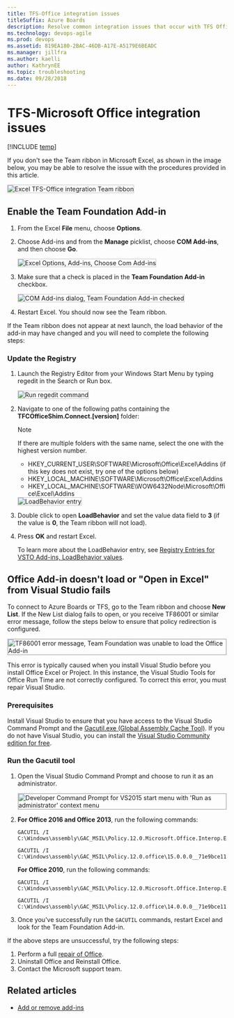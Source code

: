 ```yaml
---
title: TFS-Office integration issues
titleSuffix: Azure Boards
description: Resolve common integration issues that occur with TFS Office integration, resolve TF86001 
ms.technology: devops-agile
ms.prod: devops
ms.assetid: 819EA180-2BAC-46DB-A17E-A5179E6BEADC
ms.manager: jillfra
ms.author: kaelli
author: KathrynEE
ms.topic: troubleshooting
ms.date: 09/28/2018   
---
```



# TFS-Microsoft Office integration issues

[!INCLUDE [temp](../../_shared/version-vsts-tfs-all-versions.md)]

If you don't see the Team ribbon in Microsoft Excel, as shown in the image below, you may be able to resolve the issue with the procedures provided in this article. 

<img src="_img/tfs-office-issues-excel-team-ribbon.png" alt="Excel TFS-Office integration Team ribbon" style="border: 1px solid #C3C3C3;" /> 


## Enable the Team Foundation Add-in 

1.	From the Excel **File** menu, choose **Options**.  
2.	Choose Add-ins and from the **Manage** picklist, choose **COM Add-ins**, and then choose **Go**.

	<img src="_img/tfs-office-issues-excel-open-com-add-ins.png" alt="Excel Options, Add-ins, Choose Com Add-ins" style="border: 1px solid #C3C3C3;" /> 

3.	Make sure that a check is placed in the **Team Foundation Add-in** checkbox. 

 	<img src="_img/tfs-office-issues-excel-tfs-add-in-checkbox.png" alt="COM Add-ins dialog, Team Foundation Add-in checked" style="border: 1px solid #C3C3C3;" /> 

4.	Restart Excel. You should now see the Team ribbon. 

If the Team ribbon does not appear at next launch, the load behavior of the add-in may have changed and you will need to complete the following steps: 

### Update the Registry 
1.	Launch the Registry Editor from your Windows Start Menu by typing regedit in the Search or Run box.

	<img src="_img/tfs-office-issues-run-regedit.png" alt="Run regedit command" style="border: 1px solid #C3C3C3;" /> 

2.	Navigate to one of the following paths containing the **TFCOfficeShim.Connect.[version]** folder:
	
	> [!NOTE]  
	>If there are multiple folders with the same name, select the one with the highest version number. 

	- HKEY_CURRENT_USER\SOFTWARE\Microsoft\Office\Excel\Addins (if this key does not exist, try one of the options below)
	- HKEY_LOCAL_MACHINE\SOFTWARE\Microsoft\Office\Excel\Addins
	- HKEY_LOCAL_MACHINE\SOFTWARE\WOW6432Node\Microsoft\Office\Excel\Addins

	<img src="_img/tfs-office-issues-regedit-loadbehavior-key.png" alt="LoadBehavior entry" style="border: 1px solid #C3C3C3;" /> 


3.	Double click to open **LoadBehavior** and set the value data field to **3** (if the value is **0**, the Team ribbon will not load).
 
4.	Press **OK** and restart Excel. 

	To learn more about the LoadBehavior entry, see [Registry Entries for VSTO Add-ins, LoadBehavior values](https://msdn.microsoft.com/library/bb386106.aspx#LoadBehavior).  

## Office Add-in doesn't load or "Open in Excel" from Visual Studio fails

To connect to Azure Boards or TFS, go to the Team ribbon and choose **New List**. If the New List dialog fails to open, or you receive TF86001 or similar error message, follow the steps below to ensure that policy redirection is configured. 
 
<img src="_img/tfs-office-issues-tf86001.png" alt="TF86001 error message, Team Foundation was unable to load the Office Add-in" style="border: 2px solid #C3C3C3;" />

This error is typically caused when you install Visual Studio before you install Office Excel or Project. In this instance, the Visual Studio Tools for Office Run Time are not correctly configured. To correct this error, you must repair Visual Studio.


### Prerequisites 
Install Visual Studio to ensure that you have access to the Visual Studio Command Prompt and the  [Gacutil.exe (Global Assembly Cache Tool)](/dotnet/framework/tools/gacutil-exe-gac-tool). If you do not have Visual Studio, you can install the [Visual Studio Community edition for free](https://visualstudio.microsoft.com/downloads/).   

### Run the Gacutil tool  

1. Open the Visual Studio Command Prompt and choose to run it as an administrator. 

	<img src="_img/tfs-office-issues-run-developer-cmd-prompt.png" alt="Developer Command Prompt for VS2015 start menu with 'Run as administrator' context menu" style="border: 2px solid #C3C3C3;" />

2. **For Office 2016 and Office 2013**, run the following commands:   

   ```
   GACUTIL /I C:\Windows\assembly\GAC_MSIL\Policy.12.0.Microsoft.Office.Interop.Excel\15.0.0.0__71e9bce111e9429c\Policy.12.0.Microsoft.Office.Interop.Excel.dll
   ```  

   ```
   GACUTIL /I C:\Windows\assembly\GAC_MSIL\Policy.12.0.office\15.0.0.0__71e9bce111e9429c\Policy.12.0.Office.dll
   ```

   **For Office 2010**, run the following commands:  

   ```
   GACUTIL /I C:\Windows\assembly\GAC_MSIL\Policy.12.0.Microsoft.Office.Interop.Excel\14.0.0.0__71e9bce111e9429c\Policy.12.0.Microsoft.Office.Interop.Excel.dll
   ```  

   ```
   GACUTIL /I C:\Windows\assembly\GAC_MSIL\Policy.12.0.office\14.0.0.0__71e9bce111e9429c\Policy.12.0.Office.dll
   ```  
3. Once you've successfully run the `GACUTIL` commands, restart Excel and look for the Team Foundation Add-in. 

If the above steps are unsuccessful, try the following steps:
1.	Perform a full [repair of Office](https://support.office.com/article/Repair-an-Office-application-7821d4b6-7c1d-4205-aa0e-a6b40c5bb88b?ui=en-US&rs=en-US&ad=US). 
2.	Uninstall Office and Reinstall Office.
3.	Contact the Microsoft support team. 


## Related articles

- [Add or remove add-ins](https://support.office.com/article/Add-or-remove-add-ins-0af570c4-5cf3-4fa9-9b88-403625a0b460)  
